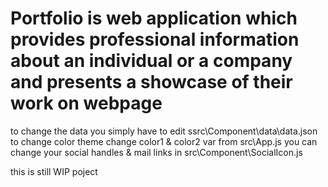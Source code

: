 # Portfolio is web application which provides professional information about an individual or a company and presents a showcase of their work on webpage 
to change the data you simply have to edit ssrc\Component\data\data.json
to change color theme change color1 & color2 var from src\App.js
you can change your social handles & mail links in src\Component\SocialIcon.js

this is still WIP poject 

